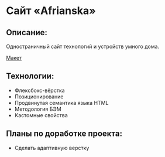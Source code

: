 # Сайт «Afrianska»

## Описание:
Одностраничный сайт технологий и устройств умного дома.

[Макет](https://www.figma.com/file/fO4NTf3DMl6jlcJxeZNbub/Afrianska)

## Технологии:
* Флексбокс-вёрстка
* Позиционирование
* Продвинутая семантика языка HTML
* Методология БЭМ
* Кастомные свойства

## Планы по доработке проекта:
* Сделать адаптивную верстку
